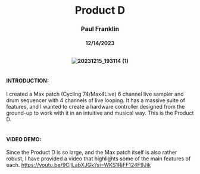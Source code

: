 <h1 align="center">Product D

<h3 align="center">Paul Franklin

<h4 align="center">12/14/2023
<br/><br/>
  
![20231215_193114 (1)](https://github.com/franklin-paul/product-d/assets/157861146/b51aaf37-2402-4384-a788-ea5d875abd5d)
<br/><br/>
#### INTRODUCTION:
I created a Max patch (Cycling 74/Max4Live) 6 channel live sampler and drum sequencer with 4 channels of live looping. It has a massive suite of features, and I wanted to create a hardware controller designed from the ground-up to work with it in an intuitive and musical way. This is the Product D.
<br/><br/>
#### VIDEO DEMO:
Since the Product D is so large, and the Max patch itself is also rather robust, I have provided a video that highlights some of the main features of each.
https://youtu.be/9CjlLabXJGk?si=WKS1RjFF124F9Jik
